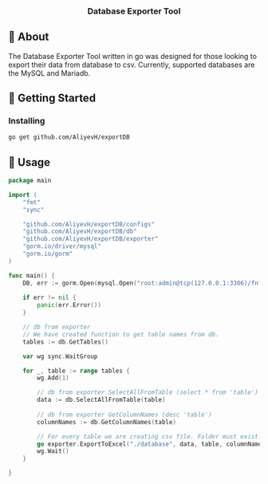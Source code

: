 
<h3 align="center">Database Exporter Tool</h3>

<!-- <div align="center">

[![Status](https://img.shields.io/badge/status-active-success.svg)]()
[![GitHub Issues](https://img.shields.io/github/issues/kylelobo/The-Documentation-Compendium.svg)](https://github.com/MadeByMads/mad-migration/issues)
[![GitHub Pull Requests](https://img.shields.io/github/issues-pr/kylelobo/The-Documentation-Compendium.svg)](https://github.com/MadeByMads/mad-migration/pulls)
[![License](https://img.shields.io/badge/license-MIT-blue.svg)](/LICENSE)

</div> -->


## 🧐 About <a name = "about"></a>

The Database Exporter Tool written in go was designed for those looking to export their data from database to csv. Currently, supported databases are the MySQL and Mariadb.


## 🏁 Getting Started <a name = "getting_started"></a>

### Installing

```bash
go get github.com/AliyevH/exportDB
```

## 🎈 Usage <a name="usage"></a>

```go
package main

import (
	"fmt"
	"sync"

	"github.com/AliyevH/exportDB/configs"
	"github.com/AliyevH/exportDB/db"
	"github.com/AliyevH/exportDB/exporter"
	"gorm.io/driver/mysql"
	"gorm.io/gorm"
)

func main() {
    DB, err := gorm.Open(mysql.Open("root:admin@tcp(127.0.0.1:3306)/fn?charset=utf8mb4&parseTime=True&loc=Local"), &gorm.Config{})
    
	if err != nil {
        panic(err.Error())
    }

	// db from exporter 
	// We have created function to get table names from db.
	tables := db.GetTables()

	var wg sync.WaitGroup

	for _, table := range tables {
		wg.Add(1)

        // db from exporter SelectAllFromTable (select * from 'table')
        data := db.SelectAllFromTable(table)
        
        // db from exporter GetColumnNames (desc 'table')
		columnNames := db.GetColumnNames(table)

        // For every table we are creating csv file. Folder must exist.
		go exporter.ExportToExcel("./database", data, table, columnNames, &wg)
		wg.Wait()
	}

}
```

